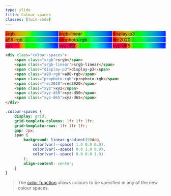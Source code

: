 ```yaml
---
type: slide
title: Colour spaces
classes: [twin-code]
---
```



<div class="colour-spaces">
    <span class="srgb">srgb</span>
    <span class="srgb-linear">srgb-linear</span>
    <span class="display-p3">display-p3</span>
    <span class="a98-rgb">a98-rgb</span>
    <span class="prophoto-rgb">prophoto-rgb</span>
    <span class="rec2020">rec2020</span>
    <span class="xyz">xyz</span>
    <span class="xyz-d50">xyz-d50</span>
    <span class="xyz-d65">xyz-d65</span>
</div>


```html
<div class="colour-spaces">
    <span class="srgb">srgb</span>
    <span class="srgb-linear">srgb-linear</span>
    <span class="display-p3">display-p3</span>
    <span class="a98-rgb">a98-rgb</span>
    <span class="prophoto-rgb">prophoto-rgb</span>
    <span class="rec2020">rec2020</span>
    <span class="xyz">xyz</span>
    <span class="xyz-d50">xyz-d50</span>
    <span class="xyz-d65">xyz-d65</span>
</div>
```

```CSS
.colour-spaces {
    display: grid; 
    grid-template-columns: 1fr 1fr 1fr; 
    grid-template-rows: 1fr 1fr 1fr;
    gap: 2px;
    span { 
        background: linear-gradient(90deg,
            color(var(--space) 1.0 0.0 0.0),
            color(var(--space) 0.0 1.0 0.0),
            color(var(--space) 0.0 0.0 1.0)
        );
        align-content: center;
    }
}
```

> The [color function] allows colours to be specified in any of the new colour spaces.

<style>
    .colour-spaces {
        display: grid; 
        grid-template-columns: 1fr 1fr 1fr; 
        grid-template-rows: 1fr 1fr 1fr;
        gap: 2px;
        span { 
            background: linear-gradient(90deg,
                color(var(--space) 1.0 0.0 0.0),
                color(var(--space) 0.0 1.0 0.0),
                color(var(--space) 0.0 0.0 1.0)
            );
            align-content: center;
        }
    }
    .srgb { --space: srgb; }
    .srgb-linear { --space: srgb-linear; }
    .display-p3 { --space: display-p3; }
    .a98-rgb { --space: a98-rgb; }
    .prophoto-rgb { --space: prophoto-rgb; }
    .rec2020 { --space: rec2020; }
    .xyz { --space: xyz; }
    .xyz-d50 { --space: xyz-d50; }
    .xyz-d65 { --space: xyz-d65; }
</style>



[color function]: https://developer.mozilla.org/en-US/docs/Web/CSS/color_value/color